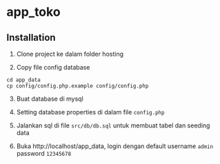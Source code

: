 # app_toko

## Installation

1. Clone project ke dalam folder hosting

2. Copy file config database
```
cd app_data
cp config/config.php.example config/config.php
```

3. Buat database di mysql

4. Setting database properties di dalam file ```config.php```

5. Jalankan sql di file ```src/db/db.sql``` untuk membuat tabel dan seeding data

6. Buka http://localhost/app_data, login dengan default username ```admin``` password ```12345678```
